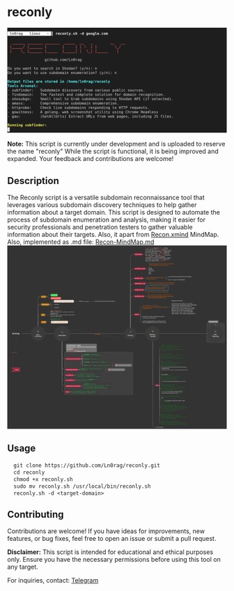 # reconly

![preview](/preview.png)

**Note:** This script is currently under development and is uploaded to reserve the name "reconly" While the script is functional, it is being improved and expanded. Your feedback and contributions are welcome!

## Description

The Reconly script is a versatile subdomain reconnaissance tool that leverages various subdomain discovery techniques to help gather information about a target domain. This script is designed to automate the process of subdomain enumeration and analysis, making it easier for security professionals and penetration testers to gather valuable information about their targets.
Also, it apart from [Recon.xmind](https://github.com/Ln0rag/reconly/blob/main/Recon.xmind) MindMap.
Also, implemented as .md file: [Recon-MindMap.md](https://github.com/Ln0rag.reconly/blob/main/Recon-MindMap.md)
![Recon.xmind.png](/recon.xmind.png)


## Usage

  ```
    git clone https://github.com/Ln0rag/reconly.git
    cd reconly
    chmod +x reconly.sh
    sudo mv reconly.sh /usr/local/bin/reconly.sh
    reconly.sh -d <target-domain>
   ```

## Contributing

Contributions are welcome! If you have ideas for improvements, new features, or bug fixes, feel free to open an issue or submit a pull request.


**Disclaimer:** This script is intended for educational and ethical purposes only. Ensure you have the necessary permissions before using this tool on any target.

For inquiries, contact: [Telegram](https://t.me/Ln0rag)
